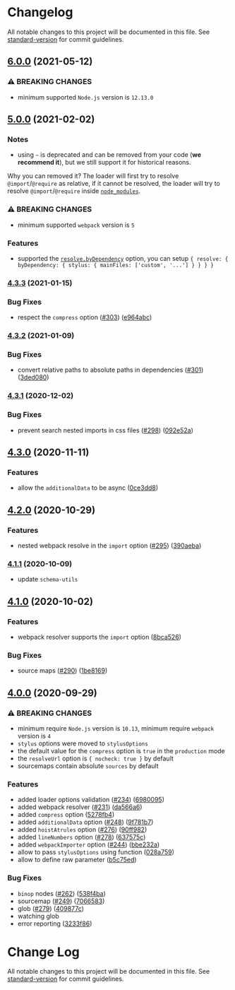 # Changelog

All notable changes to this project will be documented in this file. See [standard-version](https://github.com/conventional-changelog/standard-version) for commit guidelines.

## [6.0.0](https://github.com/webpack-contrib/stylus-loader/compare/v5.0.0...v6.0.0) (2021-05-12)


### ⚠ BREAKING CHANGES

* minimum supported `Node.js` version is `12.13.0`

## [5.0.0](https://github.com/webpack-contrib/stylus-loader/compare/v4.3.3...v5.0.0) (2021-02-02)


### Notes

* using `~` is deprecated and can be removed from your code (**we recommend it**), but we still support it for historical reasons. 

Why you can removed it?
The loader will first try to resolve `@import`/`@require` as relative, if it cannot be resolved, the loader will try to resolve `@import`/`@require` inside [`node_modules`](https://webpack.js.org/configuration/resolve/#resolve-modules).

### ⚠ BREAKING CHANGES

* minimum supported `webpack` version is `5`

### Features

* supported the [`resolve.byDependency`](https://webpack.js.org/configuration/resolve/#resolvebydependency) option, you can setup `{ resolve: { byDependency: { stylus: { mainFiles: ['custom', '...'] } } } }`

### [4.3.3](https://github.com/webpack-contrib/stylus-loader/compare/v4.3.2...v4.3.3) (2021-01-15)


### Bug Fixes

* respect the `compress` option ([#303](https://github.com/webpack-contrib/stylus-loader/issues/303)) ([e964abc](https://github.com/webpack-contrib/stylus-loader/commit/e964abcf18147c1a3894e47cc9e8970379ae33e6))

### [4.3.2](https://github.com/webpack-contrib/stylus-loader/compare/v4.3.1...v4.3.2) (2021-01-09)


### Bug Fixes

* convert relative paths to absolute paths in dependencies ([#301](https://github.com/webpack-contrib/stylus-loader/issues/301)) ([3ded080](https://github.com/webpack-contrib/stylus-loader/commit/3ded080fdc0425c3ebdf41f3204a36bae2eaa02c))

### [4.3.1](https://github.com/webpack-contrib/stylus-loader/compare/v4.3.0...v4.3.1) (2020-12-02)


### Bug Fixes

* prevent search nested imports in css files ([#298](https://github.com/webpack-contrib/stylus-loader/issues/298)) ([092e52a](https://github.com/webpack-contrib/stylus-loader/commit/092e52a5463f7997b3a9545bf636f3bee8fd9dd3))

## [4.3.0](https://github.com/webpack-contrib/stylus-loader/compare/v4.2.0...v4.3.0) (2020-11-11)


### Features

* allow the `additionalData` to be async ([0ce3dd8](https://github.com/webpack-contrib/stylus-loader/commit/0ce3dd83cf0b3135272cc6bdb045663c09288fec))

## [4.2.0](https://github.com/webpack-contrib/stylus-loader/compare/v4.1.1...v4.2.0) (2020-10-29)


### Features

* nested webpack resolve in the `import` option ([#295](https://github.com/webpack-contrib/stylus-loader/issues/295)) ([390aeba](https://github.com/webpack-contrib/stylus-loader/commit/390aeba85ab3f29f86e18f9b94d36c403091e560))

### [4.1.1](https://github.com/webpack-contrib/stylus-loader/compare/v4.1.0...v4.1.1) (2020-10-09)

* update `schema-utils`

## [4.1.0](https://github.com/webpack-contrib/stylus-loader/compare/v4.0.0...v4.1.0) (2020-10-02)


### Features

* webpack resolver supports the `import` option ([8bca526](https://github.com/webpack-contrib/stylus-loader/commit/8bca5262b5b3223108d14f8e10617ae6ca8dd85f))


### Bug Fixes

* source maps ([#290](https://github.com/webpack-contrib/stylus-loader/issues/290)) ([1be8169](https://github.com/webpack-contrib/stylus-loader/commit/1be8169c888d1a8e3531e79ebe1e1ef53d7821e7))

## [4.0.0](https://github.com/webpack-contrib/stylus-loader/compare/v3.0.2...v4.0.0) (2020-09-29)


### ⚠ BREAKING CHANGES

* minimum require `Node.js` version is `10.13`, minimum require `webpack` version is `4`
* `stylus` options were moved to `stylusOptions`
* the default value for the `compress` option is `true` in the `production` mode
* the `resolveUrl` option is `{ nocheck: true }` by default
* sourcemaps contain absolute `sources` by default

### Features

* added loader options validation ([#234](https://github.com/webpack-contrib/stylus-loader/issues/234)) ([6980095](https://github.com/webpack-contrib/stylus-loader/commit/6980095a97819a816fb8418d8252b4ee7779eec8))
* added webpack resolver ([#231](https://github.com/webpack-contrib/stylus-loader/issues/231)) ([da566a6](https://github.com/webpack-contrib/stylus-loader/commit/da566a6da8047c5ffaae8b97f075f896e0152486))
* added `compress` option ([5278fb4](https://github.com/webpack-contrib/stylus-loader/commit/5278fb452a7411078839e83a8b045d516683b412))
* added `additionalData` option ([#248](https://github.com/webpack-contrib/stylus-loader/issues/248)) ([9f781b7](https://github.com/webpack-contrib/stylus-loader/commit/9f781b706ab971abdf99440ee1b5d8157206638f))
* added `hoistAtrules` option ([#276](https://github.com/webpack-contrib/stylus-loader/issues/276)) ([90ff982](https://github.com/webpack-contrib/stylus-loader/commit/90ff9822736943a2c03bdcd0d3a4740cd3811484))
* added `lineNumbers` option ([#278](https://github.com/webpack-contrib/stylus-loader/issues/278)) ([637575c](https://github.com/webpack-contrib/stylus-loader/commit/637575c7a7a8e6889df639fa4d0f0255649823dd))
* added `webpackImporter` option ([#244](https://github.com/webpack-contrib/stylus-loader/issues/244)) ([bbe232a](https://github.com/webpack-contrib/stylus-loader/commit/bbe232ad8d363f0d2cb7e55f85f10bd3cd8886e4))
* allow to pass `stylusOptions` using function ([028a759](https://github.com/webpack-contrib/stylus-loader/commit/028a7595e77b2532ee497df52ab8611de69dfd5f))
* allow to define raw parameter ([b5c75ed](https://github.com/webpack-contrib/stylus-loader/commit/b5c75edab99494cb1d3dfad496e409c2930e8027))

### Bug Fixes

* `binop` nodes ([#262](https://github.com/webpack-contrib/stylus-loader/issues/262)) ([538f4ba](https://github.com/webpack-contrib/stylus-loader/commit/538f4ba8d50a97808f6ea97cfcbe569d0b853f46))
* sourcemap ([#249](https://github.com/webpack-contrib/stylus-loader/issues/249)) ([7066583](https://github.com/webpack-contrib/stylus-loader/commit/7066583250e37547d2e666939537a48c92767924))
* glob ([#279](https://github.com/webpack-contrib/stylus-loader/issues/279)) ([409877c](https://github.com/webpack-contrib/stylus-loader/commit/409877cc5f0ee57d4cc20588b1603539491a7f42))
* watching glob
* error reporting ([3233f86](https://github.com/webpack-contrib/stylus-loader/commit/3233f861d4e935e19fbede34127ca1a4c82997d8))

# Change Log

All notable changes to this project will be documented in this file. See [standard-version](https://github.com/conventional-changelog/standard-version) for commit guidelines.